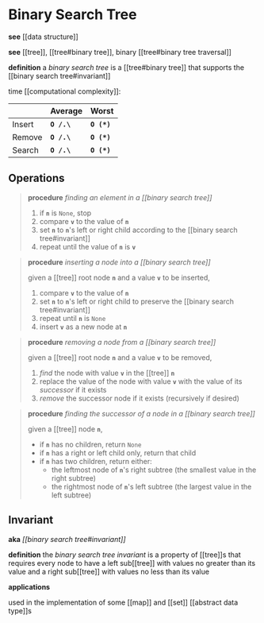 # Binary Search Tree

**see** [[data structure]]

**see** [[tree]], [[tree#binary tree]], binary [[tree#binary tree traversal]]

**definition** a _binary search tree_ is a [[tree#binary tree]] that supports the [[binary search tree#invariant]]

time [[computational complexity]]:

|        | Average     | Worst       |
| ------ | ----------- | ----------- |
| Insert | **`O /.\`** | **`O (*)`** |
| Remove | **`O /.\`** | **`O (*)`** |
| Search | **`O /.\`** | **`O (*)`** |

## Operations

> **procedure** _finding an element in a [[binary search tree]]_
>
> 1. if **`n`** is `None`, stop
> 2. compare **`v`** to the value of **`n`**
> 3. set **`n`** to **`n`**'s left or right child according to the [[binary search tree#invariant]]
> 4. repeat until the value of **`n`** is **`v`**

> **procedure** _inserting a node into a [[binary search tree]]_
>
> given a [[tree]] root node **`n`** and a value **`v`** to be inserted,
>
> 1. compare **`v`** to the value of **`n`**
> 2. set **`n`** to **`n`**'s left or right child to preserve the [[binary search tree#invariant]]
> 3. repeat until **`n`** is `None`
> 4. insert **`v`** as a new node at **`n`**

> **procedure** _removing a node from a [[binary search tree]]_
>
> given a [[tree]] root node **`n`** and a value **`v`** to be removed,
>
> 1. _find_ the node with value **`v`** in the [[tree]] **`n`**
> 2. replace the value of the node with value **`v`** with the value of its _successor_ if it exists
> 3. _remove_ the successor node if it exists (recursively if desired)

> **procedure** _finding the successor of a node in a [[binary search tree]]_
>
> given a [[tree]] node **`n`**,
>
> - if **`n`** has no children, return `None`
> - if **`n`** has a right or left child only, return that child
> - if **`n`** has two children, return either:
>   - the leftmost node of **`n`**'s right subtree (the smallest value in the right subtree)
>   - the rightmost node of **`n`**'s left subtree (the largest value in the left subtree)

## Invariant

**aka** _[[binary search tree#invariant]]_

**definition** the _binary search tree invariant_ is a property of [[tree]]s that requires every node to have a left sub[[tree]] with values no greater than its value and a right sub[[tree]] with values no less than its value

**applications**

used in the implementation of some [[map]] and [[set]] [[abstract data type]]s
